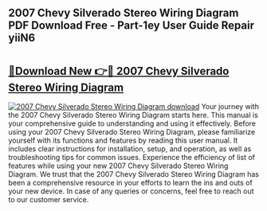 ## 2007 Chevy Silverado Stereo Wiring Diagram PDF Download Free - Part-1ey User Guide Repair yiiN6

# <h2><a href="http://dfh8n7v.blite.top/?on=2007+Chevy+Silverado+Stereo+Wiring+Diagram">🔗Download New 👉🔴 2007 Chevy Silverado Stereo Wiring Diagram</a></h2>

[![2007 Chevy Silverado Stereo Wiring Diagram download](https://i.imgur.com/lujVjoI.png)](http://dfh8n7v.blite.top/?on=2007+Chevy+Silverado+Stereo+Wiring+Diagram)
Your journey with the 2007 Chevy Silverado Stereo Wiring Diagram starts here. This manual is your comprehensive guide to understanding and using it effectively. Before using your 2007 Chevy Silverado Stereo Wiring Diagram, please familiarize yourself with its functions and features by reading this user manual. It includes clear instructions for installation, setup, and operation, as well as troubleshooting tips for common issues. Experience the efficiency of list of features while using your new 2007 Chevy Silverado Stereo Wiring Diagram. We trust that the 2007 Chevy Silverado Stereo Wiring Diagram has been a comprehensive resource in your efforts to learn the ins and outs of your new device. In case of any queries or concerns, feel free to reach out to our customer service.
